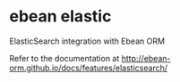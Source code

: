 # ebean elastic
ElasticSearch integration with Ebean ORM

Refer to the documentation at http://ebean-orm.github.io/docs/features/elasticsearch/
